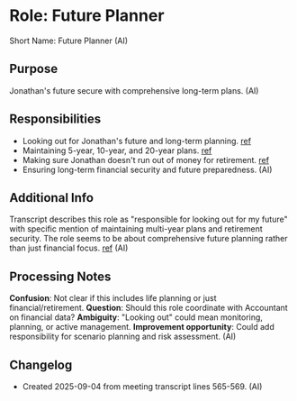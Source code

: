 # Role: Future Planner

Short Name: Future Planner (AI)

## Purpose

Jonathan's future secure with comprehensive long-term plans. (AI)

## Responsibilities

- Looking out for Jonathan's future and long-term planning. [ref](meetings/2025-09-03-initial-setup.md:565-569)
- Maintaining 5-year, 10-year, and 20-year plans. [ref](meetings/2025-09-03-initial-setup.md:565-569)
- Making sure Jonathan doesn't run out of money for retirement. [ref](meetings/2025-09-03-initial-setup.md:565-569)
- Ensuring long-term financial security and future preparedness. (AI)

## Additional Info

Transcript describes this role as "responsible for looking out for my future" with specific mention of maintaining multi-year plans and retirement security. The role seems to be about comprehensive future planning rather than just financial focus. [ref](meetings/2025-09-03-initial-setup.md:565-569) (AI)

## Processing Notes

**Confusion**: Not clear if this includes life planning or just financial/retirement. **Question**: Should this role coordinate with Accountant on financial data? **Ambiguity**: "Looking out" could mean monitoring, planning, or active management. **Improvement opportunity**: Could add responsibility for scenario planning and risk assessment. (AI)

## Changelog

- Created 2025-09-04 from meeting transcript lines 565-569. (AI)